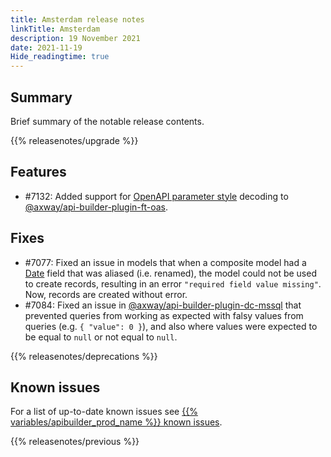 ```yaml
---
title: Amsterdam release notes
linkTitle: Amsterdam
description: 19 November 2021
date: 2021-11-19
Hide_readingtime: true
---
```

## Summary
Brief summary of the notable release contents.

{{% releasenotes/upgrade %}}

<!-- ## Breaking changes -->

## Features
* #7132: Added support for [OpenAPI parameter style](https://github.com/OAI/OpenAPI-Specification/blob/main/versions/3.1.0.md#styleValues) decoding to [@axway/api-builder-plugin-ft-oas](https://www.npmjs.com/package/@axway/api-builder-plugin-ft-oas).

## Fixes
* #7077: Fixed an issue in models that when a composite model had a [Date](https://developer.mozilla.org/en-US/docs/Web/JavaScript/Reference/Global_Objects/Date) field that was aliased (i.e. renamed), the model could not be used to create records, resulting in an error `"required field value missing"`. Now, records are created without error.
* #7084: Fixed an issue in [@axway/api-builder-plugin-dc-mssql](https://www.npmjs.com/package/@axway/api-builder-plugin-dc-mssql) that prevented queries from working as expected with falsy values from queries (e.g. `{ "value": 0 }`), and also where values were expected to be equal to `null` or not equal to `null`.

{{% releasenotes/deprecations %}}

<!-- Regenerate modules/plugins with api-builder-tools script -->
<!-- ## Updated modules -->

<!-- ## Updated plugins -->

## Known issues
For a list of up-to-date known issues see [{{% variables/apibuilder_prod_name %}} known issues](/docs/known_issues/).

{{% releasenotes/previous %}}
